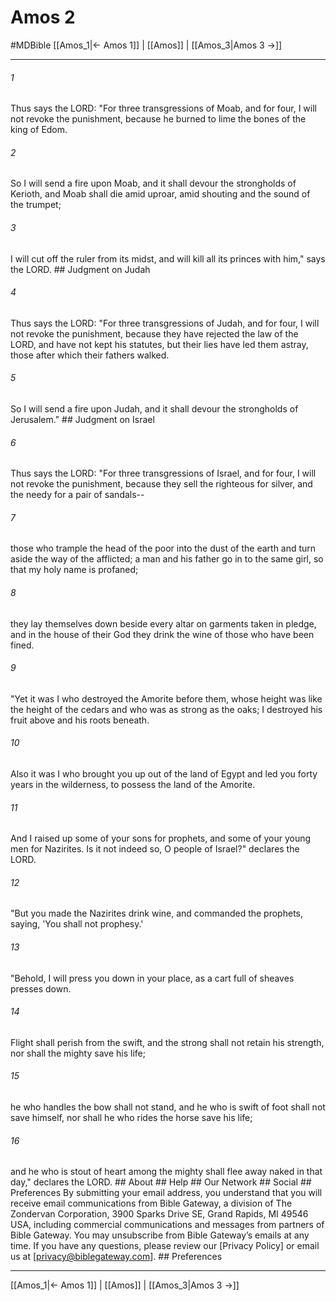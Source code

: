 # Amos 2
#MDBible
[[Amos_1|← Amos 1]] | [[Amos]] | [[Amos_3|Amos 3 →]]

***


###### 1 
Thus says the LORD: "For three transgressions of Moab, and for four, I will not revoke the punishment, because he burned to lime the bones of the king of Edom. 

###### 2 
So I will send a fire upon Moab, and it shall devour the strongholds of Kerioth, and Moab shall die amid uproar, amid shouting and the sound of the trumpet; 

###### 3 
I will cut off the ruler from its midst, and will kill all its princes with him," says the LORD. ## Judgment on Judah 

###### 4 
Thus says the LORD: "For three transgressions of Judah, and for four, I will not revoke the punishment, because they have rejected the law of the LORD, and have not kept his statutes, but their lies have led them astray, those after which their fathers walked. 

###### 5 
So I will send a fire upon Judah, and it shall devour the strongholds of Jerusalem." ## Judgment on Israel 

###### 6 
Thus says the LORD: "For three transgressions of Israel, and for four, I will not revoke the punishment, because they sell the righteous for silver, and the needy for a pair of sandals-- 

###### 7 
those who trample the head of the poor into the dust of the earth and turn aside the way of the afflicted; a man and his father go in to the same girl, so that my holy name is profaned; 

###### 8 
they lay themselves down beside every altar on garments taken in pledge, and in the house of their God they drink the wine of those who have been fined. 

###### 9 
"Yet it was I who destroyed the Amorite before them, whose height was like the height of the cedars and who was as strong as the oaks; I destroyed his fruit above and his roots beneath. 

###### 10 
Also it was I who brought you up out of the land of Egypt and led you forty years in the wilderness, to possess the land of the Amorite. 

###### 11 
And I raised up some of your sons for prophets, and some of your young men for Nazirites. Is it not indeed so, O people of Israel?" declares the LORD. 

###### 12 
"But you made the Nazirites drink wine, and commanded the prophets, saying, 'You shall not prophesy.' 

###### 13 
"Behold, I will press you down in your place, as a cart full of sheaves presses down. 

###### 14 
Flight shall perish from the swift, and the strong shall not retain his strength, nor shall the mighty save his life; 

###### 15 
he who handles the bow shall not stand, and he who is swift of foot shall not save himself, nor shall he who rides the horse save his life; 

###### 16 
and he who is stout of heart among the mighty shall flee away naked in that day," declares the LORD. ## About ## Help ## Our Network ## Social ## Preferences By submitting your email address, you understand that you will receive email communications from Bible Gateway, a division of The Zondervan Corporation, 3900 Sparks Drive SE, Grand Rapids, MI 49546 USA, including commercial communications and messages from partners of Bible Gateway. You may unsubscribe from Bible Gateway&rsquo;s emails at any time. If you have any questions, please review our [Privacy Policy] or email us at [privacy@biblegateway.com]. ## Preferences

***

[[Amos_1|← Amos 1]] | [[Amos]] | [[Amos_3|Amos 3 →]]
